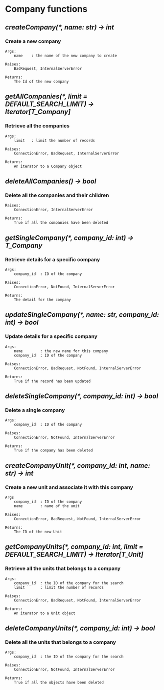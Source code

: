 # Company functions


## _createCompany(*, name: str) -> int_

### **Create a new company**

    Args:
        name    : the name of the new company to create

    Raises:
        BadRequest, InternalServerError

    Returns:
        The Id of the new company


## _getAllCompanies(*, limit = DEFAULT_SEARCH_LIMIT) -> Iterator[T_Company]_

### **Retrieve all the companies**

    Args:
        limit   : limit the number of records

    Raises:
        ConnectionError, BadRequest, InternalServerError

    Returns:
        An iterator to a Company object



## _deleteAllCompanies() -> bool_

### **Delete all the companies and their children**

    Raises:
        ConnectionError, InternalServerError

    Returns:
        True if all the companies have been deleted



## _getSingleCompany(*, company_id: int) -> T_Company_

### **Retrieve details for a specific company**

    Args:
        company_id  : ID of the company

    Raises:
        ConnectionError, NotFound, InternalServerError

    Returns:
        The detail for the company


## _updateSingleCompany(*, name: str, company_id: int) -> bool_

### **Update details for a specific company**

    Args:
        name        : the new name for this company
        company_id  : ID of the company

    Raises:
        ConnectionError, BadRequest, NotFound, InternalServerError

    Returns:
        True if the record has been updated


## _deleteSingleCompany(*, company_id: int) -> bool_

### **Delete a single company**

    Args:
        company_id  : ID of the company

    Raises:
        ConnectionError, NotFound, InternalServerError

    Returns:
        True if the company has been deleted


## _createCompanyUnit(*, company_id: int, name: str) -> int_

### **Create a new unit and associate it with this company**

    Args
        company_id  : ID of the company
        name        : name of the unit

    Raises:
        ConnectionError, BadRequest, NotFound, InternalServerError

    Returns:
        The ID of the new Unit


## _getCompanyUnits(*, company_id: int, limit = DEFAULT_SEARCH_LIMIT) -> Iterator[T_Unit]_

### **Retrieve all the units that belongs to a company**

    Args:
        company_id  : the ID of the company for the search
        limit       : limit the number of records

    Raises:
        ConnectionError, BadRequest, NotFound, InternalServerError

    Returns:
        An iterator to a Unit object


## _deleteCompanyUnits(*, company_id: int) -> bool_

### **Delete all the units that belongs to a company**

    Args:
        company_id  : the ID of the company for the search

    Raises:
        ConnectionError, NotFound, InternalServerError

    Returns:
        True if all the objects have been deleted
